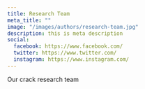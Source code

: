 ```yaml
---
title: Research Team
meta_title: ""
image: "/images/authors/research-team.jpg"
description: this is meta description
social:
  facebook: https://www.facebook.com/
  twitter: https://www.twitter.com/
  instagram: https://www.instagram.com/
---
```

Our crack research team
